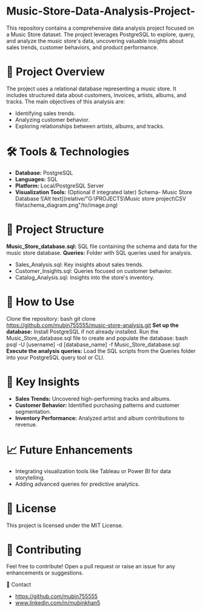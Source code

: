 # Music-Store-Data-Analysis-Project-
This repository contains a comprehensive data analysis project focused on a Music Store dataset. The project leverages PostgreSQL to explore, query, and analyze the music store's data, uncovering valuable insights about sales trends, customer behaviors, and product performance. 

# 📁 Project Overview
The project uses a relational database representing a music store. It includes structured data about customers, invoices, artists, albums, and tracks. The main objectives of this analysis are:
- Identifying sales trends.
- Analyzing customer behavior.
- Exploring relationships between artists, albums, and tracks.
# 🛠️ Tools & Technologies
- **Database:** PostgreSQL
- **Languages:** SQL
- **Platform:** Local/PostgreSQL Server
- **Visualization Tools:** (Optional if integrated later)
  Schema- Music Store Database
![Alt text](relative/"G:\PROJECTS\Music store project\CSV file\schema_diagram.png"/to/image.png)

# 📂 Project Structure
**Music_Store_database.sql:** SQL file containing the schema and data for the music store database.
**Queries:** Folder with SQL queries used for analysis.
- Sales_Analysis.sql: Key insights about sales trends.
- Customer_Insights.sql: Queries focused on customer behavior.
- Catalog_Analysis.sql: Insights into the store's inventory.
# 🚀 How to Use
Clone the repository:
bash
git clone https://github.com/mubin755555/music-store-analysis.git
**Set up the database:**
Install PostgreSQL if not already installed.
Run the Music_Store_database.sql file to create and populate the database:
bash
psql -U [username] -d [database_name] -f Music_Store_database.sql
**Execute the analysis queries:**
Load the SQL scripts from the Queries folder into your PostgreSQL query tool or CLI.
# 🎯 Key Insights
- **Sales Trends:** Uncovered high-performing tracks and albums.
- **Customer Behavior:** Identified purchasing patterns and customer segmentation.
- **Inventory Performance:** Analyzed artist and album contributions to revenue.
# 📈 Future Enhancements
- Integrating visualization tools like Tableau or Power BI for data storytelling.
- Adding advanced queries for predictive analytics.
# 📝 License
This project is licensed under the MIT License.

# 🤝 Contributing
Feel free to contribute! Open a pull request or raise an issue for any enhancements or suggestions.

📧 Contact
- https://github.com/mubin755555
- www.linkedin.com/in/mubinkhan5



